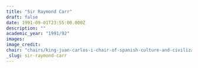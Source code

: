 ```yaml
---
title: "Sir Raymond Carr"
draft: false
date: 1991-09-01T23:55:00.000Z
description: ""
academic_year: "1991/92"
images:
image_credit:
chair: "chairs/king-juan-carlos-i-chair-of-spanish-culture-and-civilization.md"
_slug: sir-raymond-carr
---
```


